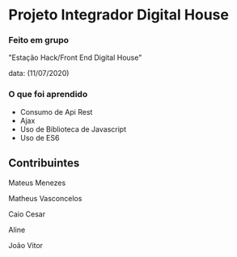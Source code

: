 # Projeto Integrador Digital House

### Feito em grupo

"Estação Hack/Front End Digital House"

data: (11/07/2020)

### O que foi aprendido

- Consumo de Api Rest
- Ajax
- Uso de Biblioteca de Javascript
- Uso de ES6

## Contribuintes 

Mateus Menezes

Matheus Vasconcelos

Caio Cesar

Aline 

João Vitor
